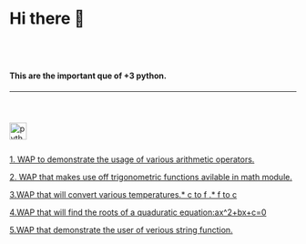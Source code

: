 # Hi there 👋
<br clear="both">

#

<h4 align="left">This are the important que of +3 python.</h4>
<hr>

<br>

###

<div align="left">
  <img src="https://cdn.jsdelivr.net/gh/devicons/devicon/icons/python/python-original.svg" height="30" alt="python logo"  />
  <img width="12" />
</div> 

###
[1. WAP to demonstrate the usage of various arithmetic operators.](/program/py1.py)

[2. WAP that makes use off trigonometric functions avilable in math module.](/program//py2.py)

[3.WAP that will convert various temperatures.* c to f .* f to c](/program/py3.py)

[4.WAP that will find the roots of a quaduratic equation:ax^2+bx+c=0](/program/py4.py)

[5.WAP that demonstrate the user of verious string function.](/program/py5.py)
###
###